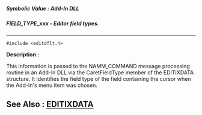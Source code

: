 ##### Symbolic Value : Add-In DLL
##### FIELD_TYPE_xxx - Editor field types.
---
```
#include <editdflt.h>
```
**Description :**

This information is passed to the NAMM_COMMAND message processing routine in an 
Add-In DLL via the CaretFieldType member of the EDITIXDATA structure.  It 
identifies the field type of the field containing the cursor when the Add-In's 
menu item was chosen.

**See Also :**
[EDITIXDATA](/domino-c-api-docs/reference/Data/EDITIXDATA)
---
